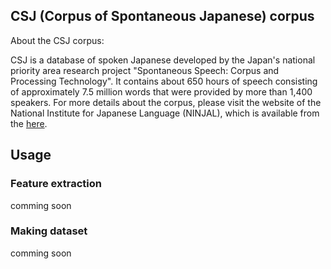 ## CSJ (Corpus of Spontaneous Japanese) corpus
About the CSJ corpus:

CSJ is a database of spoken
Japanese developed by the Japan's national priority area research project "Spontaneous Speech: Corpus and Processing Technology". It contains about 650 hours of speech consisting of approximately 7.5 million words that were provided by more than 1,400 speakers. For more details about the corpus, please visit the website of the National Institute for Japanese Language (NINJAL), which is available from the [here](http://pj.ninjal.ac.jp/corpus_center/csj/en/).


## Usage
### Feature extraction
comming soon

### Making dataset
comming soon
